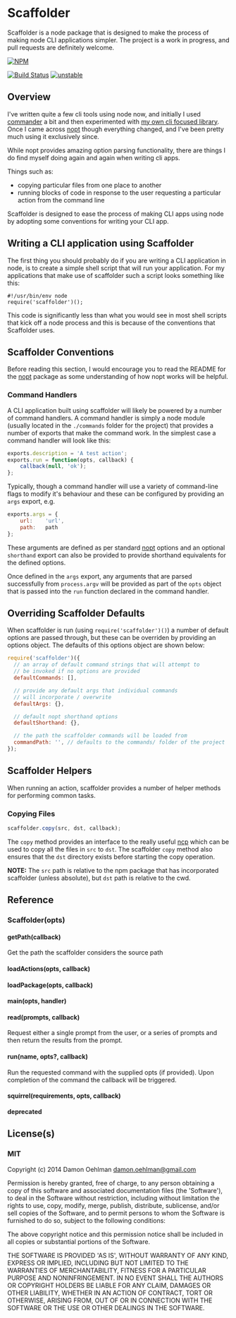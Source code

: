 # Scaffolder

Scaffolder is a node package that is designed to make the process of making
node CLI applications simpler.  The project is a work in
progress, and pull requests are definitely welcome.


[![NPM](https://nodei.co/npm/scaffolder.png)](https://nodei.co/npm/scaffolder/)

[![Build Status](https://travis-ci.org/DamonOehlman/scaffolder.png?branch=master)](https://travis-ci.org/DamonOehlman/scaffolder)
[![unstable](http://hughsk.github.io/stability-badges/dist/unstable.svg)](http://github.com/hughsk/stability-badges)

## Overview

I've written quite a few cli tools using node now, and initially I used
[commander](https://github.com/visionmedia/commander.js) a bit and then
experimented with
[my own cli focused library](https://github.com/DamonOehlman/climate).
Once I came across [nopt](https://github.com/isaacs/nopt) though everything
changed, and I've been pretty much using it exclusively since.

While nopt provides amazing option parsing functionality, there are things
I do find myself doing again and again when writing cli apps.


Things such as:

- copying particular files from one place to another
- running blocks of code in response to the user requesting a particular
  action from the command line

Scaffolder is designed to ease the process of making CLI apps using node
by adopting some conventions for writing your CLI app.

## Writing a CLI application using Scaffolder

The first thing you should probably do if you are writing a CLI application
in node, is to create a simple shell script that will run your application.
For my applications that make use of scaffolder such a script looks
something like this:

```
#!/usr/bin/env node
require('scaffolder')();
```

This code is significantly less than what you would see in most shell
scripts that kick off a node process and this is because of the
conventions that Scaffolder uses.

## Scaffolder Conventions

Before reading this section, I would encourage you to read the README
for the [nopt](https://github.com/isaacs/nopt) package as some understanding
of how nopt works will be helpful.

### Command Handlers

A CLI application built using scaffolder will likely be powered by a number
of command handlers.  A command handler is simply a node module (usually
located in the `./commands` folder for the project) that provides a
number of exports that make the command work.  In the simplest case a
command handler will look like this:

```js
exports.description = 'A test action';
exports.run = function(opts, callback) {
    callback(null, 'ok');
};
```

Typically, though a command handler will use a variety of command-line
flags to modify it's behaviour and these can be configured by providing
an `args` export, e.g.

```js
exports.args = {
    url:    'url',
    path:   path
};
```

These arguments are defined as per standard
[nopt](https://github.com/isaacs/nopt) options and an optional `shorthand`
export can also be provided to provide shorthand equivalents for the
defined options.

Once defined in the `args` export, any arguments that are parsed
successfully from `process.argv` will be provided as part of the `opts`
object that is passed into the `run` function declared in the command
handler.

## Overriding Scaffolder Defaults

When scaffolder is run (using `require('scaffolder')()`) a number of
default options are passed through, but these can be overriden by providing
an options object.  The defaults of this options object are shown below:

```js
require('scaffolder')({
  // an array of default command strings that will attempt to
  // be invoked if no options are provided
  defaultCommands: [],  

  // provide any default args that individual commands 
  // will incorporate / overwrite
  defaultArgs: {},

  // default nopt shorthand options 
  defaultShorthand: {},

  // the path the scaffolder commands will be loaded from
  commandPath: '', // defaults to the commands/ folder of the project
});
```

## Scaffolder Helpers

When running an action, scaffolder provides a number of helper methods
for performing common tasks.

### Copying Files

```js
scaffolder.copy(src, dst, callback);
```

The `copy` method provides an interface to the really useful
[ncp](https://github.com/AvianFlu/ncp) which can be used to copy all
the files in `src` to `dst`.  The scaffolder `copy` method also ensures
that the `dst` directory exists before starting the copy operation.

__NOTE:__ The `src` path is relative to the npm package that has
incorporated scaffolder (unless absolute), but `dst` path is relative
to the cwd.

## Reference

### Scaffolder(opts)

#### getPath(callback)

Get the path the scaffolder considers the source path

#### loadActions(opts, callback)

#### loadPackage(opts, callback)

#### main(opts, handler)

#### read(prompts, callback)

Request either a single prompt from the user, or a series of prompts and
then return the results from the prompt.

#### run(name, opts?, callback)

Run the requested command with the supplied opts (if provided).  Upon
completion of the command the callback will be triggered.

#### squirrel(requirements, opts, callback)

__deprecated__

## License(s)

### MIT

Copyright (c) 2014 Damon Oehlman <damon.oehlman@gmail.com>

Permission is hereby granted, free of charge, to any person obtaining
a copy of this software and associated documentation files (the
'Software'), to deal in the Software without restriction, including
without limitation the rights to use, copy, modify, merge, publish,
distribute, sublicense, and/or sell copies of the Software, and to
permit persons to whom the Software is furnished to do so, subject to
the following conditions:

The above copyright notice and this permission notice shall be
included in all copies or substantial portions of the Software.

THE SOFTWARE IS PROVIDED 'AS IS', WITHOUT WARRANTY OF ANY KIND,
EXPRESS OR IMPLIED, INCLUDING BUT NOT LIMITED TO THE WARRANTIES OF
MERCHANTABILITY, FITNESS FOR A PARTICULAR PURPOSE AND NONINFRINGEMENT.
IN NO EVENT SHALL THE AUTHORS OR COPYRIGHT HOLDERS BE LIABLE FOR ANY
CLAIM, DAMAGES OR OTHER LIABILITY, WHETHER IN AN ACTION OF CONTRACT,
TORT OR OTHERWISE, ARISING FROM, OUT OF OR IN CONNECTION WITH THE
SOFTWARE OR THE USE OR OTHER DEALINGS IN THE SOFTWARE.
